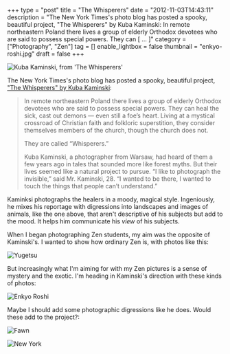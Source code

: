 +++
type = "post"
title = "The Whisperers"
date = "2012-11-03T14:43:11"
description = "The New York Times's photo blog has posted a spooky, beautiful project, \"The Whisperers\" by Kuba Kaminski: In remote northeastern Poland there lives a group of elderly Orthodox devotees who are said to possess special powers. They can [ ... ]"
category = ["Photography", "Zen"]
tag = []
enable_lightbox = false
thumbnail = "enkyo-roshi.jpg"
draft = false
+++

<p><img src="kuba-kaminski-whisperers.png" alt="Kuba Kaminski, from 'The Whisperers'" title="kuba-kaminski-whisperers.png" border="0"   /></p>
<p>The New York Times's photo blog has posted a spooky, beautiful project, <a href="http://lens.blogs.nytimes.com/2012/10/31/at-a-crossroads-of-faith-and-folklore/">"The Whisperers" by Kuba Kaminski</a>:</p>
<blockquote>
<p>In remote northeastern Poland there lives a group of elderly Orthodox devotees who are said to possess special powers. They can heal the sick, cast out demons — even still a foe’s heart. Living at a mystical crossroad of Christian faith and folkloric superstition, they consider themselves members of the church, though the church does not.</p>
<p>They are called “Whisperers.”</p>
<p>Kuba Kaminski, a photographer from Warsaw, had heard of them a few years ago in tales that sounded more like forest myths. But their lives seemed like a natural project to pursue. “I like to photograph the invisible,” said Mr. Kaminski, 28. “I wanted to be there, I wanted to touch the things that people can’t understand.”</p>
</blockquote>
<p>Kaminksi photographs the healers in a moody, magical style. Ingeniously, he mixes his reportage with digressions into landscapes and images of animals, like the one above, that aren't descriptive of his subjects but add to the mood. It helps him communicate his <em>view</em> of his subjects.</p>
<p>When I began photographing Zen students, my aim was the opposite of Kaminski's. I wanted to show how ordinary Zen is, with photos like this:</p>
<p><img style="display:block; margin-left:auto; margin-right:auto;" src="yugetsu.jpg" alt="Yugetsu" title="yugetsu.jpg" border="0"   /></p>
<p>But increasingly what I'm aiming for with my Zen pictures is a sense of mystery and the exotic. I'm heading in Kaminski's direction with these kinds of photos:</p>
<p><img style="display:block; margin-left:auto; margin-right:auto;" src="enkyo-roshi.jpg" alt="Enkyo Roshi" title="enkyo-roshi.jpg" border="0"   /></p>
<p>Maybe I should add some photographic digressions like he does. Would these add to the project?:</p>
<p><img style="display:block; margin-left:auto; margin-right:auto;" src="fawn.jpg" alt="Fawn" title="fawn.jpg" border="0"   /></p>
<p><img style="display:block; margin-left:auto; margin-right:auto;" src="new-york.jpg" alt="New York" title="new-york.jpg" border="0"   /></p>
